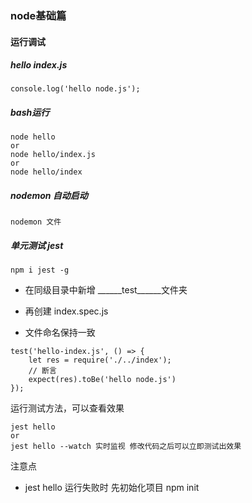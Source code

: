### node基础篇

#### 运行调试

##### hello index.js

```
console.log('hello node.js');
```

##### bash运行

```
node hello
or 
node hello/index.js
or 
node hello/index
```

##### nodemon 自动启动

```
nodemon 文件
```

##### 单元测试 jest

```
npm i jest -g
```

- 在同级目录中新增 ______test______文件夹
- 再创建 index.spec.js

- 文件命名保持一致

```
test('hello-index.js', () => {
	let res = require('./../index');
	// 断言
	expect(res).toBe('hello node.js')
});

```

运行测试方法，可以查看效果

```
jest hello
or
jest hello --watch 实时监视 修改代码之后可以立即测试出效果
```

注意点

- jest hello 运行失败时  先初始化项目 npm init